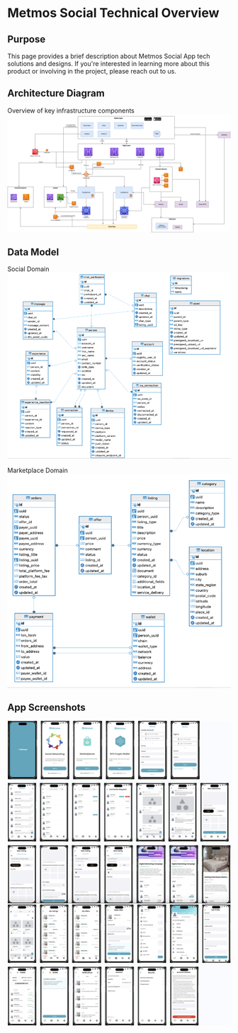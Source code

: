 # Metmos Social Technical Overview

## Purpose
This page provides a brief description about Metmos Social App tech solutions and designs. If you're interested in learning more about this product or involving in the project, please reach out to us.

## Architecture Diagram

Overview of key infrastructure components
![Architecture Diagram](assets/platform-architecture.png)

## Data Model

Social Domain
![People DB](assets/people-db.png)

Marketplace Domain
![Listing DB](assets/listing-db.png)

## App Screenshots
![App Screenshots](assets/app-screenshot-1.png)
![App Screenshots](assets/app-screenshot-2.png)
